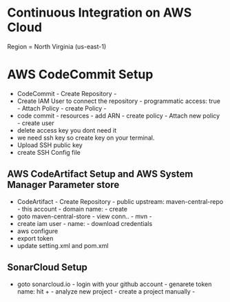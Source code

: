 # Continuous Integration on AWS Cloud
Region = North Virginia (us-east-1)
# AWS CodeCommit Setup
- CodeCommit - Create Repository - 
- Create IAM User to connect the repository - programmatic access: true - Attach Policy - create Policy - 
- code commit - resources - add ARN - create policy - Attach new policy - create user
- delete access key you dont need it
- we need ssh key so create key on your terminal. 
- Upload SSH public key
- create SSH Config file

## AWS CodeArtifact Setup and AWS System Manager Parameter store
- CodeArtifact - Create Repository - public upstream: 
maven-central-repo - this account - domain name: - create 
- goto maven-central-store - view conn.. - mvn - 
- create iam user - name: - download credentials
- aws configure
- export token
- update setting.xml and pom.xml 

## SonarCloud Setup
- goto sonarcloud.io - login with your github account - genarete token name: 
hit + - analyze new project - create a project manually - 